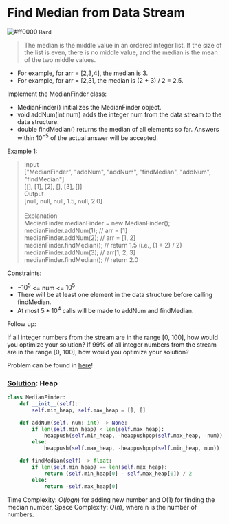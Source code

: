 # Find Median from Data Stream
![#ff0000](https://placehold.co/1x1/ff0000/ff0000.png) `Hard`

> The median is the middle value in an ordered integer list. If the size of the list is even, there is no middle value, and the median is the mean of the two middle values.

- For example, for arr = [2,3,4], the median is 3.
- For example, for arr = [2,3], the median is (2 + 3) / 2 = 2.5.

Implement the MedianFinder class:
- MedianFinder() initializes the MedianFinder object.
- void addNum(int num) adds the integer num from the data stream to the data structure.
- double findMedian() returns the median of all elements so far. Answers within $10^{-5}$ of the actual answer will be accepted.
 

Example 1:

> Input\
["MedianFinder", "addNum", "addNum", "findMedian", "addNum", "findMedian"]\
[[], [1], [2], [], [3], []]\
Output\
[null, null, null, 1.5, null, 2.0]\
\
Explanation\
MedianFinder medianFinder = new MedianFinder();\
medianFinder.addNum(1);    // arr = [1]\
medianFinder.addNum(2);    // arr = [1, 2]\
medianFinder.findMedian(); // return 1.5 (i.e., (1 + 2) / 2)\
medianFinder.addNum(3);    // arr[1, 2, 3]\
medianFinder.findMedian(); // return 2.0
 

Constraints:
- $-10^5$ <= num <= $10^5$
- There will be at least one element in the data structure before calling findMedian.
- At most $5 * 10^4$ calls will be made to addNum and findMedian.
 

Follow up:

If all integer numbers from the stream are in the range [0, 100], how would you optimize your solution?
If 99% of all integer numbers from the stream are in the range [0, 100], how would you optimize your solution?

Problem can be found in [here](https://leetcode.com/problems/find-median-from-data-stream)!

### [Solution](/Heap/295-FindMedianfromDataStream/solution.py): Heap

```python
class MedianFinder:
    def __init__(self):
        self.min_heap, self.max_heap = [], []

    def addNum(self, num: int) -> None:
        if len(self.min_heap) < len(self.max_heap):
            heappush(self.min_heap, -heappushpop(self.max_heap, -num))
        else:
            heappush(self.max_heap, -heappushpop(self.min_heap, num))

    def findMedian(self) -> float:
        if len(self.min_heap) == len(self.max_heap):
            return (self.min_heap[0] - self.max_heap[0]) / 2
        else:
            return -self.max_heap[0]
```

Time Complexity: $O(logn)$ for adding new number and O(1) for finding the median number, Space Complexity: $O(n)$, where n is the number of numbers.
